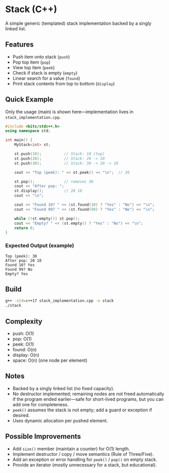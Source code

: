 # Stack (C++)

A simple generic (templated) stack implementation backed by a singly linked list.

## Features
- Push item onto stack (`push`)
- Pop top item (`pop`)
- View top item (`peek`)
- Check if stack is empty (`empty`)
- Linear search for a value (`found`)
- Print stack contents from top to bottom (`display`)

## Quick Example
Only the usage (main) is shown here—implementation lives in `stack_implementation.cpp`.

```cpp
#include <bits/stdc++.h>
using namespace std;

int main() {
    MyStack<int> st;

    st.push(10);          // Stack: 10 (top)
    st.push(20);          // Stack: 20 -> 10
    st.push(30);          // Stack: 30 -> 20 -> 10

    cout << "Top (peek): " << st.peek() << "\n";  // 30

    st.pop();             // removes 30
    cout << "After pop: ";
    st.display();         // 20 10
    cout << "\n";

    cout << "Found 10? " << (st.found(10) ? "Yes" : "No") << "\n";
    cout << "Found 99? " << (st.found(99) ? "Yes" : "No") << "\n";

    while (!st.empty()) st.pop();
    cout << "Empty? " << (st.empty() ? "Yes" : "No") << "\n";
    return 0;
}
```

### Expected Output (example)
```
Top (peek): 30
After pop: 20 10
Found 10? Yes
Found 99? No
Empty? Yes
```

## Build
```bash
g++ -std=c++17 stack_implementation.cpp -o stack
./stack
```

## Complexity
- push: O(1)
- pop: O(1)
- peek: O(1)
- found: O(n)
- display: O(n)
- space: O(n) (one node per element)

## Notes
- Backed by a singly linked list (no fixed capacity).
- No destructor implemented; remaining nodes are not freed automatically if the program ended earlier—safe for short-lived programs, but you can add one for completeness.
- `peek()` assumes the stack is not empty; add a guard or exception if desired.
- Uses dynamic allocation per pushed element.

## Possible Improvements
- Add `size()` member (maintain a counter) for O(1) length.
- Implement destructor / copy / move semantics (Rule of Three/Five).
- Add an exception or error handling for `peek()` / `pop()` on empty stack.
- Provide an iterator (mostly unnecessary for a stack, but educational).
